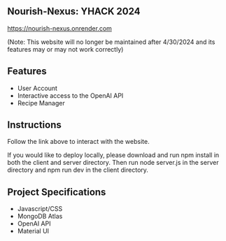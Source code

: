 ## Nourish-Nexus: YHACK 2024

https://nourish-nexus.onrender.com

(Note: This website will no longer be maintained after 4/30/2024 and its features may or may not work correctly)

## Features
- User Account
- Interactive access to the OpenAI API
- Recipe Manager
  
## Instructions
Follow the link above to interact with the website. 

If you would like to deploy locally, please download and run npm install in both the client and server directory. Then run node server.js in the server directory and npm run dev in the client directory.

## Project Specifications

- Javascript/CSS
- MongoDB Atlas
- OpenAI API
- Material UI



